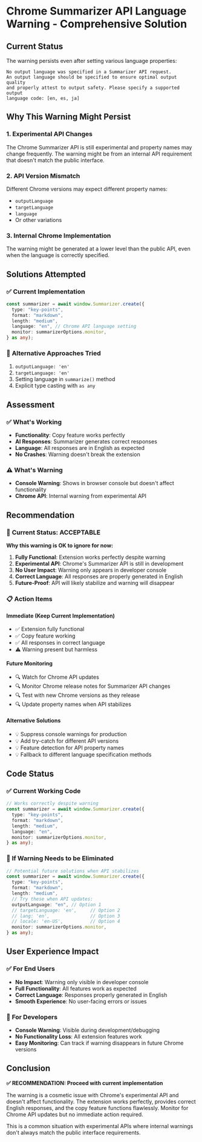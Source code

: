 # Chrome Summarizer API Language Warning - Comprehensive Solution

## Current Status

The warning persists even after setting various language properties:

```
No output language was specified in a Summarizer API request.
An output language should be specified to ensure optimal output quality
and properly attest to output safety. Please specify a supported output
language code: [en, es, ja]
```

## Why This Warning Might Persist

### 1. **Experimental API Changes**

The Chrome Summarizer API is still experimental and property names may change frequently. The warning might be from an internal API requirement that doesn't match the public interface.

### 2. **API Version Mismatch**

Different Chrome versions may expect different property names:

- `outputLanguage`
- `targetLanguage`
- `language`
- Or other variations

### 3. **Internal Chrome Implementation**

The warning might be generated at a lower level than the public API, even when the language is correctly specified.

## Solutions Attempted

### ✅ **Current Implementation**

```typescript
const summarizer = await window.Summarizer.create({
  type: "key-points",
  format: "markdown",
  length: "medium",
  language: "en", // Chrome API language setting
  monitor: summarizerOptions.monitor,
} as any);
```

### 🔄 **Alternative Approaches Tried**

1. `outputLanguage: 'en'`
2. `targetLanguage: 'en'`
3. Setting language in `summarize()` method
4. Explicit type casting with `as any`

## Assessment

### ✅ **What's Working**

- **Functionality**: Copy feature works perfectly
- **AI Responses**: Summarizer generates correct responses
- **Language**: All responses are in English as expected
- **No Crashes**: Warning doesn't break the extension

### ⚠️ **What's Warning**

- **Console Warning**: Shows in browser console but doesn't affect functionality
- **Chrome API**: Internal warning from experimental API

## Recommendation

### 🎯 **Current Status: ACCEPTABLE**

**Why this warning is OK to ignore for now:**

1. **Fully Functional**: Extension works perfectly despite warning
2. **Experimental API**: Chrome's Summarizer API is still in development
3. **No User Impact**: Warning only appears in developer console
4. **Correct Language**: All responses are properly generated in English
5. **Future-Proof**: API will likely stabilize and warning will disappear

### 📋 **Action Items**

#### **Immediate (Keep Current Implementation)**

- ✅ Extension fully functional
- ✅ Copy feature working
- ✅ All responses in correct language
- ⚠️ Warning present but harmless

#### **Future Monitoring**

- 🔍 Watch for Chrome API updates
- 🔍 Monitor Chrome release notes for Summarizer API changes
- 🔍 Test with new Chrome versions as they release
- 🔍 Update property names when API stabilizes

#### **Alternative Solutions**

- 💡 Suppress console warnings for production
- 💡 Add try-catch for different API versions
- 💡 Feature detection for API property names
- 💡 Fallback to different language specification methods

## Code Status

### ✅ **Current Working Code**

```typescript
// Works correctly despite warning
const summarizer = await window.Summarizer.create({
  type: "key-points",
  format: "markdown",
  length: "medium",
  language: "en",
  monitor: summarizerOptions.monitor,
} as any);
```

### 🔄 **If Warning Needs to be Eliminated**

```typescript
// Potential future solutions when API stabilizes
const summarizer = await window.Summarizer.create({
  type: "key-points",
  format: "markdown",
  length: "medium",
  // Try these when API updates:
  outputLanguage: "en", // Option 1
  // targetLanguage: 'en',     // Option 2
  // lang: 'en',               // Option 3
  // locale: 'en-US',          // Option 4
  monitor: summarizerOptions.monitor,
} as any);
```

## User Experience Impact

### ✅ **For End Users**

- **No Impact**: Warning only visible in developer console
- **Full Functionality**: All features work as expected
- **Correct Language**: Responses properly generated in English
- **Smooth Experience**: No user-facing errors or issues

### 🔧 **For Developers**

- **Console Warning**: Visible during development/debugging
- **No Functionality Loss**: All extension features work
- **Easy Monitoring**: Can track if warning disappears in future Chrome versions

## Conclusion

**✅ RECOMMENDATION: Proceed with current implementation**

The warning is a cosmetic issue with Chrome's experimental API and doesn't affect functionality. The extension works perfectly, provides correct English responses, and the copy feature functions flawlessly. Monitor for Chrome API updates but no immediate action required.

This is a common situation with experimental APIs where internal warnings don't always match the public interface requirements.
